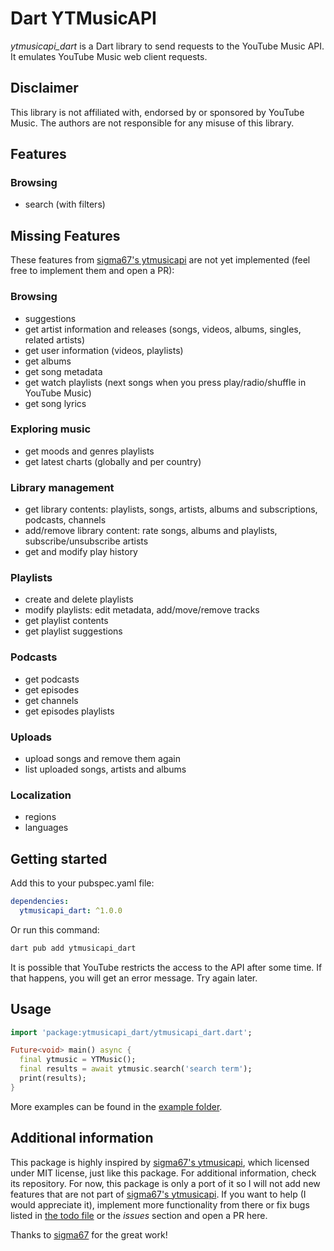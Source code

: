 <!-- markdownlint-disable MD024 -->

# Dart YTMusicAPI

_ytmusicapi_dart_ is a Dart library to send requests to the YouTube Music API. It emulates YouTube Music web client requests.

## Disclaimer

This library is not affiliated with, endorsed by or sponsored by YouTube Music. The authors are not responsible for any misuse of this library.

## Features

### Browsing

- search (with filters)

## Missing Features

These features from [sigma67's ytmusicapi](https://github.com/sigma67/ytmusicapi) are not yet implemented (feel free to implement them and open a PR):

### Browsing

- suggestions
- get artist information and releases (songs, videos, albums, singles, related artists)
- get user information (videos, playlists)
- get albums
- get song metadata
- get watch playlists (next songs when you press play/radio/shuffle in YouTube Music)
- get song lyrics

### Exploring music

- get moods and genres playlists
- get latest charts (globally and per country)

### Library management

- get library contents: playlists, songs, artists, albums and subscriptions, podcasts, channels
- add/remove library content: rate songs, albums and playlists, subscribe/unsubscribe artists
- get and modify play history

### Playlists

- create and delete playlists
- modify playlists: edit metadata, add/move/remove tracks
- get playlist contents
- get playlist suggestions

### Podcasts

- get podcasts
- get episodes
- get channels
- get episodes playlists

### Uploads

- upload songs and remove them again
- list uploaded songs, artists and albums

### Localization

- regions
- languages

## Getting started

Add this to your pubspec.yaml file:

```yaml
dependencies:
  ytmusicapi_dart: ^1.0.0
```

Or run this command:

```sh
dart pub add ytmusicapi_dart
```

It is possible that YouTube restricts the access to the API after some time. If that happens, you will get an error message. Try again later.

## Usage

```dart
import 'package:ytmusicapi_dart/ytmusicapi_dart.dart';

Future<void> main() async {
  final ytmusic = YTMusic();
  final results = await ytmusic.search('search term');
  print(results);
}
```

More examples can be found in the [example folder](/example/).

## Additional information

This package is highly inspired by [sigma67's ytmusicapi](https://github.com/sigma67/ytmusicapi), which licensed under MIT license, just like this package.
For additional information, check its repository.
For now, this package is only a port of it so I will not add new features that are not part of [sigma67's ytmusicapi](https://github.com/sigma67/ytmusicapi).
If you want to help (I would appreciate it), implement more functionality from there or fix bugs listed in [the todo file](/TODO.md) or the _issues_ section and open a PR here.

Thanks to [sigma67](https://github.com/sigma67) for the great work!
